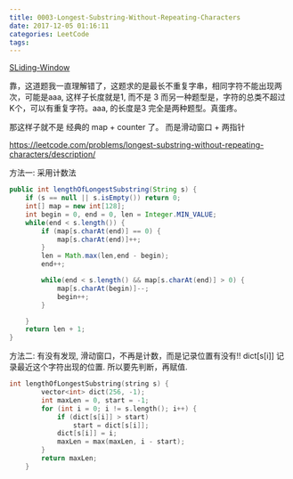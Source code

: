 ```yaml
---
title: 0003-Longest-Substring-Without-Repeating-Characters
date: 2017-12-05 01:16:11
categories: LeetCode
tags:
---
```


[SLiding-Window](http://www.wayne.ink/2017/11/05/LeetCode/LeetCode-Sliding-Window/)

靠，这道题我一直理解错了，这题求的是最长不重复字串，相同字符不能出现两次，可能是aaa, 这样子长度就是1, 而不是 3
而另一种题型是，字符的总类不超过K个，可以有重复字符。aaa, 的长度是3 完全是两种题型。真蛋疼。


那这样子就不是 经典的 map + counter 了。
而是滑动窗口 + 两指针

https://leetcode.com/problems/longest-substring-without-repeating-characters/description/

方法一: 采用计数法
```java
public int lengthOfLongestSubstring(String s) {
    if (s == null || s.isEmpty()) return 0;
    int[] map = new int[128];
    int begin = 0, end = 0, len = Integer.MIN_VALUE;
    while(end < s.length()) {
        if (map[s.charAt(end)] == 0) {
            map[s.charAt(end)]++;
        }
        len = Math.max(len,end - begin);
        end++;

        while(end < s.length() && map[s.charAt(end)] > 0) {
            map[s.charAt(begin)]--;
            begin++;
        }

    }
    return len + 1;
}
```

方法二: 有没有发现, 滑动窗口，不再是计数，而是记录位置有没有!! dict[s[i]] 记录最近这个字符出现的位置. 所以要先判断，再赋值.
```cpp
int lengthOfLongestSubstring(string s) {
        vector<int> dict(256, -1);
        int maxLen = 0, start = -1;
        for (int i = 0; i != s.length(); i++) {
            if (dict[s[i]] > start)
                start = dict[s[i]];
            dict[s[i]] = i;
            maxLen = max(maxLen, i - start);
        }
        return maxLen;
    }
```



